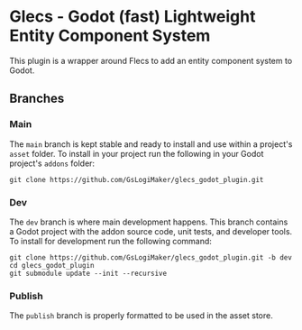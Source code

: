 # Glecs - Godot (fast) Lightweight Entity Component System
This plugin is a wrapper around Flecs to add an entity component system to Godot.
## Branches
### Main
The `main` branch is kept stable and ready to install and use within a project's `asset` folder. To install in your project run the following in your Godot project's `addons` folder:
```
git clone https://github.com/GsLogiMaker/glecs_godot_plugin.git
```
### Dev
The `dev` branch is where main development happens. This branch contains a Godot project with the addon source code, unit tests, and developer tools. To install for development run the following command:
```
git clone https://github.com/GsLogiMaker/glecs_godot_plugin.git -b dev
cd glecs_godot_plugin
git submodule update --init --recursive
```
### Publish
The `publish` branch is properly formatted to be used in the asset store.

